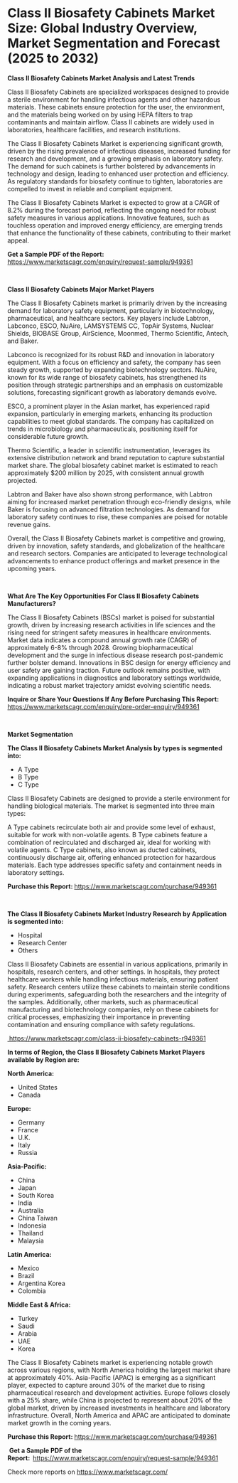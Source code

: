 <p><h1>Class II Biosafety Cabinets Market Size: Global Industry Overview, Market Segmentation and Forecast (2025 to 2032)</h1></p><p><strong>Class II Biosafety Cabinets Market Analysis and Latest Trends</strong></p>
<p><p>Class II Biosafety Cabinets are specialized workspaces designed to provide a sterile environment for handling infectious agents and other hazardous materials. These cabinets ensure protection for the user, the environment, and the materials being worked on by using HEPA filters to trap contaminants and maintain airflow. Class II cabinets are widely used in laboratories, healthcare facilities, and research institutions.</p><p>The Class II Biosafety Cabinets Market is experiencing significant growth, driven by the rising prevalence of infectious diseases, increased funding for research and development, and a growing emphasis on laboratory safety. The demand for such cabinets is further bolstered by advancements in technology and design, leading to enhanced user protection and efficiency. As regulatory standards for biosafety continue to tighten, laboratories are compelled to invest in reliable and compliant equipment.</p><p>The Class II Biosafety Cabinets Market is expected to grow at a CAGR of 8.2% during the forecast period, reflecting the ongoing need for robust safety measures in various applications. Innovative features, such as touchless operation and improved energy efficiency, are emerging trends that enhance the functionality of these cabinets, contributing to their market appeal.</p></p>
<p><strong>Get a Sample PDF of the Report:&nbsp;</strong> <a href="https://www.marketscagr.com/enquiry/request-sample/949361?utm_campaign=3069&utm_medium=2&utm_source=Github&utm_content=ia&utm_term=04032025&utm_id=class-ii-biosafety-cabinets">https://www.marketscagr.com/enquiry/request-sample/949361</a></p>
<p>&nbsp;</p>
<p><strong>Class II Biosafety Cabinets Major Market Players</strong></p>
<p><p>The Class II Biosafety Cabinets market is primarily driven by the increasing demand for laboratory safety equipment, particularly in biotechnology, pharmaceutical, and healthcare sectors. Key players include Labtron, Labconco, ESCO, NuAire, LAMSYSTEMS CC, TopAir Systems, Nuclear Shields, BIOBASE Group, AirScience, Moonmed, Thermo Scientific, Antech, and Baker.</p><p>Labconco is recognized for its robust R&D and innovation in laboratory equipment. With a focus on efficiency and safety, the company has seen steady growth, supported by expanding biotechnology sectors. NuAire, known for its wide range of biosafety cabinets, has strengthened its position through strategic partnerships and an emphasis on customizable solutions, forecasting significant growth as laboratory demands evolve.</p><p>ESCO, a prominent player in the Asian market, has experienced rapid expansion, particularly in emerging markets, enhancing its production capabilities to meet global standards. The company has capitalized on trends in microbiology and pharmaceuticals, positioning itself for considerable future growth.</p><p>Thermo Scientific, a leader in scientific instrumentation, leverages its extensive distribution network and brand reputation to capture substantial market share. The global biosafety cabinet market is estimated to reach approximately $200 million by 2025, with consistent annual growth projected.</p><p>Labtron and Baker have also shown strong performance, with Labtron aiming for increased market penetration through eco-friendly designs, while Baker is focusing on advanced filtration technologies. As demand for laboratory safety continues to rise, these companies are poised for notable revenue gains.</p><p>Overall, the Class II Biosafety Cabinets market is competitive and growing, driven by innovation, safety standards, and globalization of the healthcare and research sectors. Companies are anticipated to leverage technological advancements to enhance product offerings and market presence in the upcoming years.</p></p>
<p>&nbsp;</p>
<p><strong>What Are The Key Opportunities For Class II Biosafety Cabinets Manufacturers?</strong></p>
<p><p>The Class II Biosafety Cabinets (BSCs) market is poised for substantial growth, driven by increasing research activities in life sciences and the rising need for stringent safety measures in healthcare environments. Market data indicates a compound annual growth rate (CAGR) of approximately 6-8% through 2028. Growing biopharmaceutical development and the surge in infectious disease research post-pandemic further bolster demand. Innovations in BSC design for energy efficiency and user safety are gaining traction. Future outlook remains positive, with expanding applications in diagnostics and laboratory settings worldwide, indicating a robust market trajectory amidst evolving scientific needs.</p></p>
<p><strong>Inquire or Share Your Questions If Any Before Purchasing This Report:</strong> <a href="https://www.marketscagr.com/enquiry/pre-order-enquiry/949361?utm_campaign=3069&utm_medium=2&utm_source=Github&utm_content=ia&utm_term=04032025&utm_id=class-ii-biosafety-cabinets">https://www.marketscagr.com/enquiry/pre-order-enquiry/949361</a></p>
<p>&nbsp;</p>
<p><strong>Market Segmentation</strong></p>
<p><strong>The Class II Biosafety Cabinets Market Analysis by types is segmented into:</strong></p>
<p><ul><li>A Type</li><li>B Type</li><li>C Type</li></ul></p>
<p><p>Class II Biosafety Cabinets are designed to provide a sterile environment for handling biological materials. The market is segmented into three main types:</p><p>A Type cabinets recirculate both air and provide some level of exhaust, suitable for work with non-volatile agents. B Type cabinets feature a combination of recirculated and discharged air, ideal for working with volatile agents. C Type cabinets, also known as ducted cabinets, continuously discharge air, offering enhanced protection for hazardous materials. Each type addresses specific safety and containment needs in laboratory settings.</p></p>
<p><strong>Purchase this Report:&nbsp;</strong><a href="https://www.marketscagr.com/purchase/949361?utm_campaign=3069&utm_medium=2&utm_source=Github&utm_content=ia&utm_term=04032025&utm_id=class-ii-biosafety-cabinets">https://www.marketscagr.com/purchase/949361</a></p>
<p>&nbsp;</p>
<p><strong>The Class II Biosafety Cabinets Market Industry Research by Application is segmented into:</strong></p>
<p><ul><li>Hospital</li><li>Research Center</li><li>Others</li></ul></p>
<p><p>Class II Biosafety Cabinets are essential in various applications, primarily in hospitals, research centers, and other settings. In hospitals, they protect healthcare workers while handling infectious materials, ensuring patient safety. Research centers utilize these cabinets to maintain sterile conditions during experiments, safeguarding both the researchers and the integrity of the samples. Additionally, other markets, such as pharmaceutical manufacturing and biotechnology companies, rely on these cabinets for critical processes, emphasizing their importance in preventing contamination and ensuring compliance with safety regulations.</p></p>
<p><a href="https://www.marketscagr.com/class-ii-biosafety-cabinets-r949361?utm_campaign=3069&utm_medium=2&utm_source=Github&utm_content=ia&utm_term=04032025&utm_id=class-ii-biosafety-cabinets">&nbsp;https://www.marketscagr.com/class-ii-biosafety-cabinets-r949361</a></p>
<p><strong>In terms of Region, the Class II Biosafety Cabinets Market Players available by Region are:</strong></p>
<p>
    <p> <strong> North America: </strong>
        <ul>
            <li>United States</li>
            <li>Canada</li>
        </ul>
        </p> 
    <p> <strong> Europe: </strong>
        <ul>
            <li>Germany</li>
            <li>France</li>
            <li>U.K.</li>
            <li>Italy</li>
            <li>Russia</li>
        </ul>
        </p> 
    <p> <strong> Asia-Pacific: </strong>
        <ul>
            <li>China</li>
            <li>Japan</li>
            <li>South Korea</li>
            <li>India</li>
            <li>Australia</li>
            <li>China Taiwan</li>
            <li>Indonesia</li>
            <li>Thailand</li>
            <li>Malaysia</li>
        </ul>
        </p> 
    <p> <strong> Latin America: </strong>
        <ul>
            <li>Mexico</li>
            <li>Brazil</li>
            <li>Argentina Korea</li>
            <li>Colombia</li>
        </ul>
        </p> 
    <p> <strong> Middle East & Africa: </strong>
        <ul>
            <li>Turkey</li>
            <li>Saudi</li>
            <li>Arabia</li>
            <li>UAE</li>
            <li>Korea</li>
        </ul>
    </p>
    </p>
<p><p>The Class II Biosafety Cabinets market is experiencing notable growth across various regions, with North America holding the largest market share at approximately 40%. Asia-Pacific (APAC) is emerging as a significant player, expected to capture around 30% of the market due to rising pharmaceutical research and development activities. Europe follows closely with a 25% share, while China is projected to represent about 20% of the global market, driven by increased investments in healthcare and laboratory infrastructure. Overall, North America and APAC are anticipated to dominate market growth in the coming years.</p></p>
<p><strong>Purchase this Report: </strong><a href="https://www.marketscagr.com/purchase/949361?utm_campaign=3069&utm_medium=2&utm_source=Github&utm_content=ia&utm_term=04032025&utm_id=class-ii-biosafety-cabinets">https://www.marketscagr.com/purchase/949361</a></p>
<p>&nbsp;<strong>Get a Sample PDF of the Report:&nbsp;&nbsp;</strong><a href="https://www.marketscagr.com/enquiry/request-sample/949361?utm_campaign=3069&utm_medium=2&utm_source=Github&utm_content=ia&utm_term=04032025&utm_id=class-ii-biosafety-cabinets">https://www.marketscagr.com/enquiry/request-sample/949361</a></p>
<p><strong></strong></p>
<p>Check more reports on <a href="https://www.marketscagr.com/?utm_campaign=3069&utm_medium=2&utm_source=Github&utm_content=ia&utm_term=04032025&utm_id=class-ii-biosafety-cabinets">https://www.marketscagr.com/</a></p>